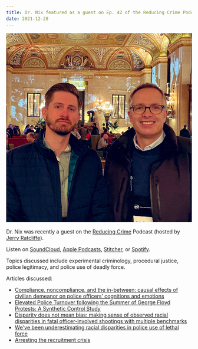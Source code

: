 ```yaml
---
title: Dr. Nix featured as a guest on Ep. 42 of the Reducing Crime Podcast
date: 2021-12-28
---
```


![justin_jerry_asc](justin_jerry_asc.jpg "Justin and Jerry at the 2021 ASC Conference in Chicago, IL")

Dr. Nix was recently a guest on the [Reducing Crime](https://podcasts.apple.com/us/podcast/reducing-crime/id1412813382) Podcast (hosted by [Jerry Ratcliffe](https://twitter.com/Jerry_Ratcliffe)).

<!--more-->

Listen on [SoundCloud](https://soundcloud.com/user-780649270/justin-nix), [Apple Podcasts](https://podcasts.apple.com/us/podcast/id1412813382), [Stitcher](https://www.stitcher.com/podcast/reducing-crime), or [Spotify](https://open.spotify.com/show/4qeJBgSv2EPOmJWtaMKH1w). 

Topics discussed include experimental criminology, procedural justice, police legitimacy, and police use of deadly force. 

Articles discussed: 

* [Compliance, noncompliance, and the in-between: causal effects of civilian demeanor on police officers’ cognitions and emotions](https://link.springer.com/article/10.1007%2Fs11292-019-09363-4)
* [Elevated Police Turnover following the Summer of George Floyd Protests: A Synthetic Control Study](https://jnix.netlify.app/files/pdfs/cpp_turnover.pdf)
* [Disparity does not mean bias: making sense of observed racial disparities in fatal officer-involved shootings with multiple benchmarks](https://digitalcommons.unomaha.edu/cgi/viewcontent.cgi?article=1061&context=criminaljusticefacpub)
* [We've been underestimating racial disparities in police use of lethal force](https://www.washingtonpost.com/crime-law/2021/11/11/non-fatal-police-shootings-disparities-data/)
* [Arresting the recruitment crisis](https://www.city-journal.org/police-departments-recruitment-crisis)